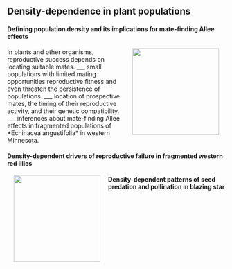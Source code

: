## Density-dependence in plant populations

#### Defining population density and its implications for mate-finding Allee effects
<img style="padding: 0 15px; float: right;" src="https://jaredjbeck.github.io/Bshx5HQCUAAIzLL.jpg"  align="right" width="200"> 
In plants and other organisms, reproductive success depends on locating suitable mates. ___ small populations with limited mating opportunities reproductive fitness and even threaten the persistence of populations. ___ location of prospective mates, the timing of their reproductive activity, and their genetic compatibility. ___ inferences about mate-finding Allee effects in fragmented populations of *Echinacea angustifolia* in western Minnesota.

#### Density-dependent drivers of reproductive failure in fragmented western red lilies
<img style="padding: 0 15px; float: left;" src="https://jaredjbeck.github.io/images/lily2021.jpg"  align="left" width="200">

#### Density-dependent patterns of seed predation and pollination in blazing star
